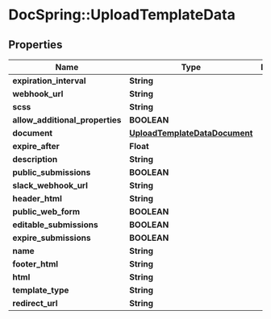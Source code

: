 # DocSpring::UploadTemplateData

## Properties
Name | Type | Description | Notes
------------ | ------------- | ------------- | -------------
**expiration_interval** | **String** |  | [optional] 
**webhook_url** | **String** |  | [optional] 
**scss** | **String** |  | [optional] 
**allow_additional_properties** | **BOOLEAN** |  | [optional] 
**document** | [**UploadTemplateDataDocument**](UploadTemplateDataDocument.md) |  | [optional] 
**expire_after** | **Float** |  | [optional] 
**description** | **String** |  | [optional] 
**public_submissions** | **BOOLEAN** |  | [optional] 
**slack_webhook_url** | **String** |  | [optional] 
**header_html** | **String** |  | [optional] 
**public_web_form** | **BOOLEAN** |  | [optional] 
**editable_submissions** | **BOOLEAN** |  | [optional] 
**expire_submissions** | **BOOLEAN** |  | [optional] 
**name** | **String** |  | [optional] 
**footer_html** | **String** |  | [optional] 
**html** | **String** |  | [optional] 
**template_type** | **String** |  | [optional] 
**redirect_url** | **String** |  | [optional] 



